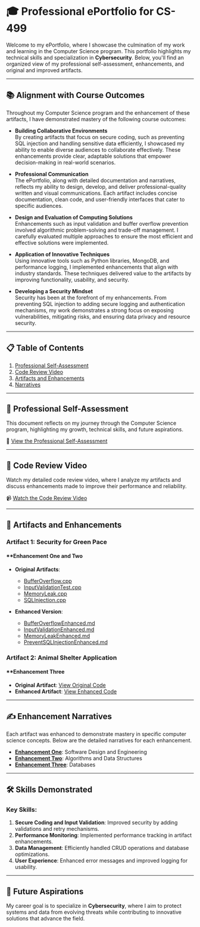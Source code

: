 # 🎓 Professional ePortfolio for CS-499

Welcome to my ePortfolio, where I showcase the culmination of my work and learning in the Computer Science program. This portfolio highlights my technical skills and specialization in **Cybersecurity**. Below, you'll find an organized view of my professional self-assessment, enhancements, and original and improved artifacts.

---

## 📚 **Alignment with Course Outcomes**

Throughout my Computer Science program and the enhancement of these artifacts, I have demonstrated mastery of the following course outcomes:

- **Building Collaborative Environments**  
  By creating artifacts that focus on secure coding, such as preventing SQL injection and handling sensitive data efficiently, I showcased my ability to enable diverse audiences to collaborate effectively. These enhancements provide clear, adaptable solutions that empower decision-making in real-world scenarios.

- **Professional Communication**  
  The ePortfolio, along with detailed documentation and narratives, reflects my ability to design, develop, and deliver professional-quality written and visual communications. Each artifact includes concise documentation, clean code, and user-friendly interfaces that cater to specific audiences.

- **Design and Evaluation of Computing Solutions**  
  Enhancements such as input validation and buffer overflow prevention involved algorithmic problem-solving and trade-off management. I carefully evaluated multiple approaches to ensure the most efficient and effective solutions were implemented.

- **Application of Innovative Techniques**  
  Using innovative tools such as Python libraries, MongoDB, and performance logging, I implemented enhancements that align with industry standards. These techniques delivered value to the artifacts by improving functionality, usability, and security.

- **Developing a Security Mindset**  
  Security has been at the forefront of my enhancements. From preventing SQL injection to adding secure logging and authentication mechanisms, my work demonstrates a strong focus on exposing vulnerabilities, mitigating risks, and ensuring data privacy and resource security.

---

## 📋 **Table of Contents**
1. [Professional Self-Assessment](Self-Assessment.md)
2. [Code Review Video](https://youtu.be/4-ntv1X1UQ0)
3. [Artifacts and Enhancements](#artifacts-and-enhancements)
4. [Narratives](#enhancement-narratives)

---

## 📝 **Professional Self-Assessment**

This document reflects on my journey through the Computer Science program, highlighting my growth, technical skills, and future aspirations.

📄 [View the Professional Self-Assessment](Self-Assessment.md)

---

## 🎥 **Code Review Video**

Watch my detailed code review video, where I analyze my artifacts and discuss enhancements made to improve their performance and reliability.

📹 [Watch the Code Review Video](https://youtu.be/4-ntv1X1UQ0)

---

## 📂 **Artifacts and Enhancements**

### **Artifact 1: Security for Green Pace**
#### **Enhancement One and Two
- **Original Artifacts**: 

    - [BufferOverflow.cpp](Category%201%20%26%202%20Enhancement/Original1%262/BufferOverflow.cpp)
    - [InputValidationTest.cpp](Category%201%20%26%202%20Enhancement/Original1%262/InputValidationTest.cpp)
    - [MemoryLeak.cpp](Category%201%20%26%202%20Enhancement/Original1%262/MemoryLeak.cpp)
    - [SQLInjection.cpp](Category%201%20%26%202%20Enhancement/Original1%262/SQLInjection.cpp)

  
- **Enhanced Version**:

    - [BufferOverflowEnhanced.md](Category%201%20%26%202%20Enhancement/Enhancement1%262/BufferOverFlowEnhanced.md)
    - [InputValidationEnhanced.md](Category%201%20%26%202%20Enhancement/Enhancement1%262/InputValidationEnhanced.md)
    - [MemoryLeakEnhanced.md](Category%201%20%26%202%20Enhancement/Enhancement1%262/MemoryLeakEnhanced.md)
    - [PreventSQLInjectionEnhanced.md](Category%201%20%26%202%20Enhancement/Enhancement1%262/PreventSQLInjectionEnhanced.md)
      

### **Artifact 2: Animal Shelter Application**
#### **Enhancement Three
- **Original Artifact**: [View Original Code](Category%203%20Enhancement/animalShelter.md)
- **Enhanced Artifact**: [View Enhanced Code](Category%203%20Enhancement/Enhancement3.md)

---

## ✍️ **Enhancement Narratives**

Each artifact was enhanced to demonstrate mastery in specific computer science concepts. Below are the detailed narratives for each enhancement.

- **[Enhancement One](EnhancementOne.md)**: Software Design and Engineering
- **[Enhancement Two](EnhancementTwo.md)**: Algorithms and Data Structures
- **[Enhancement Three](EnhancementThree.md)**: Databases

---

## 🛠️ **Skills Demonstrated**
### Key Skills:
1. **Secure Coding and Input Validation**: Improved security by adding validations and retry mechanisms.
2. **Performance Monitoring**: Implemented performance tracking in artifact enhancements.
3. **Data Management**: Efficiently handled CRUD operations and database optimizations.
4. **User Experience**: Enhanced error messages and improved logging for usability.

---

## 🎯 **Future Aspirations**

My career goal is to specialize in **Cybersecurity**, where I aim to protect systems and data from evolving threats while contributing to innovative solutions that advance the field.

